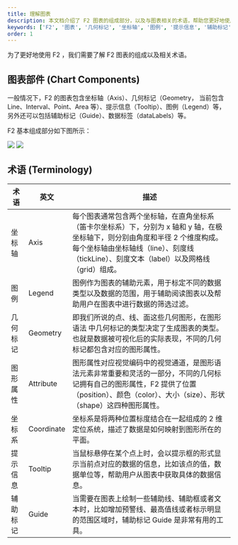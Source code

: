 ```yaml
---
title: 理解图表
description: 本文档介绍了 F2 图表的组成部分，以及与图表相关的术语，帮助您更好地使用 F2 进行可视化。
keywords: ['F2', '图表', '几何标记', '坐标轴', '图例', '提示信息', '辅助标记', '图形属性', '坐标系']
order: 1
---
```


为了更好地使用 F2 ，我们需要了解 F2 图表的组成以及相关术语。

## 图表部件 (Chart Components)

一般情况下，F2 的图表包含坐标轴（Axis）、几何标记（Geometry， 当前包含 Line、Interval、Point、Area 等）、提示信息（Tooltip）、图例（Legend）等，另外还可以包括辅助标记（Guide）、数据标签（dataLabels）等。

F2 基本组成部分如下图所示：

![](https://gw.alipayobjects.com/zos/rmsportal/tpfdzWDYmxzHkquTihJe.png#width=600) ![](https://gw.alipayobjects.com/zos/rmsportal/lUqXwLjgRWhugemcNsqc.png#width=600)

## 术语 (Terminology)

| **术语** | **英文** | **描述** |
| --- | --- | --- |
| 坐标轴 | Axis | 每个图表通常包含两个坐标轴，在直角坐标系（笛卡尔坐标系）下，分别为 x 轴和 y 轴，在极坐标轴下，则分别由角度和半径 2 个维度构成。每个坐标轴由坐标轴线（line）、刻度线（tickLine）、刻度文本（label）以及网格线（grid）组成。 |
| 图例 | Legend | 图例作为图表的辅助元素，用于标定不同的数据类型以及数据的范围，用于辅助阅读图表以及帮助用户在图表中进行数据的筛选过滤。 |
| 几何标记 | Geometry | 即我们所说的点、线、面这些几何图形，在图形语法 中几何标记的类型决定了生成图表的类型。也就是数据被可视化后的实际表现，不同的几何标记都包含对应的图形属性。 |
| 图形属性 | Attribute | 图形属性对应视觉编码中的视觉通道，是图形语法元素非常重要和灵活的一部分，不同的几何标记拥有自己的图形属性，F2 提供了位置（position）、颜色（color）、大小（size）、形状（shape）这四种图形属性。 |
| 坐标系 | Coordinate | 坐标系是将两种位置标度结合在一起组成的 2 维定位系统，描述了数据是如何映射到图形所在的平面。 |
| 提示信息 | Tooltip | 当鼠标悬停在某个点上时，会以提示框的形式显示当前点对应的数据的信息，比如该点的值，数据单位等，帮助用户从图表中获取具体的数据信息。 |
| 辅助标记 | Guide | 当需要在图表上绘制一些辅助线、辅助框或者文本时，比如增加预警线、最高值线或者标示明显的范围区域时，辅助标记 Guide 是非常有用的工具。 |
